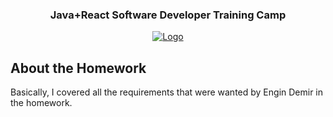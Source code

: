 <h3 align="center">Java+React Software Developer Training Camp</h3>

<p align="center">
  <a href="https://github.com/direnakkocdemir/campGameProject/blob/main/assets/image.png">
    <img src="https://github.com/direnakkocdemir/campGameProject/blob/main/assets/image.png" alt="Logo">
  </a>

  
</p>

<!-- About the Homework-->

## About the Homework

Basically, I covered all the requirements that were wanted by Engin Demir in the homework.



 
